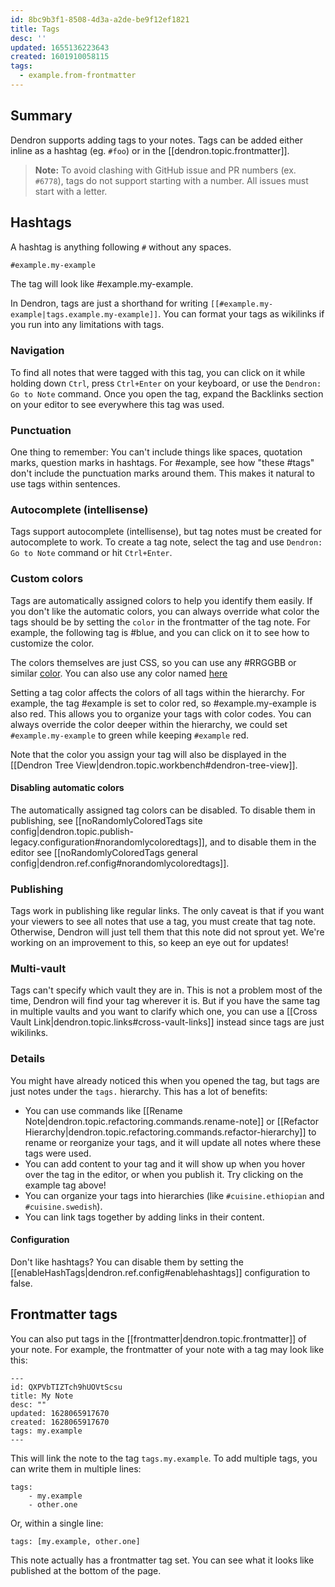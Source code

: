 ```yaml
---
id: 8bc9b3f1-8508-4d3a-a2de-be9f12ef1821
title: Tags
desc: ''
updated: 1655136223643
created: 1601910058115
tags:
  - example.from-frontmatter
---
```


## Summary

Dendron supports adding tags to your notes. Tags can be added either inline as a hashtag (eg. `#foo`) or in the [[dendron.topic.frontmatter]].

> **Note:** To avoid clashing with GitHub issue and PR numbers (ex. `#6778`), tags do not support starting with a number. All issues must start with a letter.

## Hashtags

A hashtag is anything following `#` without any spaces. 

```md
#example.my-example
```

The tag will look like #example.my-example.

In Dendron, tags are just a shorthand for writing `[[#example.my-example|tags.example.my-example]]`. You can format your tags as wikilinks if you run into any limitations with tags.


### Navigation

To find all notes that were tagged with this tag, you can click on it while holding down `Ctrl`, press `Ctrl+Enter` on your keyboard, or use the `Dendron: Go to Note` command.  Once you open the tag, expand the Backlinks section on your editor to see everywhere this tag was used.

### Punctuation

One thing to remember: You can't include things like spaces, quotation marks,
question marks in hashtags. For #example, see how "these #tags" don't include
the punctuation marks around them. This makes it natural to use tags within
sentences.


### Autocomplete (intellisense)

Tags support autocomplete (intellisense), but tag notes must be created for
autocomplete to work. To create a tag note, select the
tag and use `Dendron: Go to Note` command or hit `Ctrl+Enter`.

### Custom colors

Tags are automatically assigned colors to help you identify them easily. If you
don't like the automatic colors, you can always override what color the tags
should be by setting the `color` in the frontmatter of the tag note. For
example, the following tag is #blue, and you can click on it to see how to customize the color.

The colors themselves are just CSS, so you can use any #RRGGBB or similar [color](https://developer.mozilla.org/en-US/docs/Web/CSS/color).  You can also use any color named [here](https://developer.mozilla.org/en-US/docs/Web/CSS/color_value)

Setting a tag color affects the colors of all tags within the hierarchy. For
example, the tag #example is set to color red, so #example.my-example is also
red. This allows you to organize your tags with color codes. You can always
override the color deeper within the hierarchy, we could set
`#example.my-example` to green while keeping `#example` red.

Note that the color you assign your tag will also be displayed in the [[Dendron Tree View|dendron.topic.workbench#dendron-tree-view]].

#### Disabling automatic colors

The automatically assigned tag colors can be disabled. To disable them in
publishing, see [[noRandomlyColoredTags site config|dendron.topic.publish-legacy.configuration#norandomlycoloredtags]],
and to disable them in the editor  see [[noRandomlyColoredTags general config|dendron.ref.config#norandomlycoloredtags]].

### Publishing

Tags work in publishing like regular links. The only caveat is that if you want
your viewers to see all notes that use a tag, you must create that tag note.
Otherwise, Dendron will just tell them that this note did not sprout yet. We're
working on an improvement to this, so keep an eye out for updates!

### Multi-vault

Tags can't specify which vault they are in. This is not a problem most of the
time, Dendron will find your tag wherever it is. But if you have the
same tag in multiple vaults and you want to clarify which one, you can use a
[[Cross Vault Link|dendron.topic.links#cross-vault-links]] instead since tags
are just wikilinks.


### Details
You might have already noticed this when you opened the tag, but tags are just notes under the `tags.` hierarchy. This has a lot of benefits:

-   You can use commands like [[Rename Note|dendron.topic.refactoring.commands.rename-note]] or [[Refactor Hierarchy|dendron.topic.refactoring.commands.refactor-hierarchy]] to rename or reorganize your tags, and it will update all notes where these tags were used.
-   You can add content to your tag and it will show up when you hover over the tag in the editor, or when you publish it. Try clicking on the example tag above!
-   You can organize your tags into hierarchies (like `#cuisine.ethiopian` and `#cuisine.swedish`).
-   You can link tags together by adding links in their content.

#### Configuration

Don't like hashtags? You can disable them by setting the [[enableHashTags|dendron.ref.config#enablehashtags]] configuration to false.

## Frontmatter tags

You can also put tags in the [[frontmatter|dendron.topic.frontmatter]] of your note. For example, the frontmatter of your note with a tag may look like this:

```
---
id: QXPVbTIZTch9hUOVtScsu
title: My Note
desc: ""
updated: 1628065917670
created: 1628065917670
tags: my.example
---
```

This will link the note to the tag `tags.my.example`. To add multiple tags, you can write them in multiple lines:

```
tags:
    - my.example
    - other.one
```

Or, within a single line:

```
tags: [my.example, other.one]
```

This note actually has a frontmatter tag set. You can see what it looks like published at the bottom of the page.
